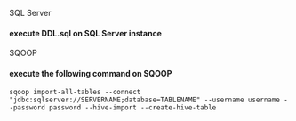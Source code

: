 SQL Server
#### execute DDL.sql on SQL Server instance

SQOOP
#### execute the following command on SQOOP
```
sqoop import-all-tables --connect "jdbc:sqlserver://SERVERNAME;database=TABLENAME" --username username --password password --hive-import --create-hive-table
```
